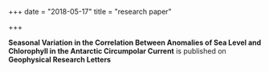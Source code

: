 +++
date = "2018-05-17"
title = "research paper"

+++

**Seasonal Variation in the Correlation Between Anomalies of Sea Level and Chlorophyll in the Antarctic Circumpolar Current** is published on **Geophysical Research Letters**
